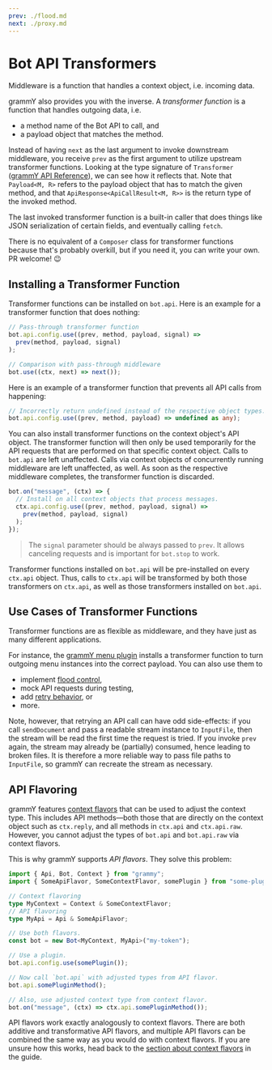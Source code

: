 ```yaml
---
prev: ./flood.md
next: ./proxy.md
---
```


# Bot API Transformers

Middleware is a function that handles a context object, i.e. incoming data.

grammY also provides you with the inverse.
A _transformer function_ is a function that handles outgoing data, i.e.

- a method name of the Bot API to call, and
- a payload object that matches the method.

Instead of having `next` as the last argument to invoke downstream middleware, you receive `prev` as the first argument to utilize upstream transformer functions.
Looking at the type signature of `Transformer` ([grammY API Reference](https://doc.deno.land/https://deno.land/x/grammy/mod.ts/~/Transformer)), we can see how it reflects that.
Note that `Payload<M, R>` refers to the payload object that has to match the given method, and that `ApiResponse<ApiCallResult<M, R>>` is the return type of the invoked method.

The last invoked transformer function is a built-in caller that does things like JSON serialization of certain fields, and eventually calling `fetch`.

There is no equivalent of a `Composer` class for transformer functions because that's probably overkill, but if you need it, you can write your own.
PR welcome! :wink:

## Installing a Transformer Function

Transformer functions can be installed on `bot.api`.
Here is an example for a transformer function that does nothing:

```ts
// Pass-through transformer function
bot.api.config.use((prev, method, payload, signal) =>
  prev(method, payload, signal)
);

// Comparison with pass-through middleware
bot.use((ctx, next) => next());
```

Here is an example of a transformer function that prevents all API calls from happening:

```ts
// Incorrectly return undefined instead of the respective object types.
bot.api.config.use((prev, method, payload) => undefined as any);
```

You can also install transformer functions on the context object's API object.
The transformer function will then only be used temporarily for the API requests that are performed on that specific context object.
Calls to `bot.api` are left unaffected.
Calls via context objects of concurrently running middleware are left unaffected, as well.
As soon as the respective middleware completes, the transformer function is discarded.

```ts
bot.on("message", (ctx) => {
  // Install on all context objects that process messages.
  ctx.api.config.use((prev, method, payload, signal) =>
    prev(method, payload, signal)
  );
});
```

> The `signal` parameter should be always passed to `prev`.
> It allows canceling requests and is important for `bot.stop` to work.

Transformer functions installed on `bot.api` will be pre-installed on every `ctx.api` object.
Thus, calls to `ctx.api` will be transformed by both those transformers on `ctx.api`, as well as those transformers installed on `bot.api`.

## Use Cases of Transformer Functions

Transformer functions are as flexible as middleware, and they have just as many different applications.

For instance, the [grammY menu plugin](../plugins/menu.md) installs a transformer function to turn outgoing menu instances into the correct payload.
You can also use them to

- implement [flood control](../plugins/transformer-throttler.md),
- mock API requests during testing,
- add [retry behavior](../plugins/auto-retry.md), or
- more.

Note, however, that retrying an API call can have odd side-effects: if you call `sendDocument` and pass a readable stream instance to `InputFile`, then the stream will be read the first time the request is tried.
If you invoke `prev` again, the stream may already be (partially) consumed, hence leading to broken files.
It is therefore a more reliable way to pass file paths to `InputFile`, so grammY can recreate the stream as necessary.

## API Flavoring

grammY features [context flavors](../guide/context.md#context-flavors) that can be used to adjust the context type.
This includes API methods—both those that are directly on the context object such as `ctx.reply`, and all methods in `ctx.api` and `ctx.api.raw`.
However, you cannot adjust the types of `bot.api` and `bot.api.raw` via context flavors.

This is why grammY supports _API flavors_.
They solve this problem:

```ts
import { Api, Bot, Context } from "grammy";
import { SomeApiFlavor, SomeContextFlavor, somePlugin } from "some-plugin";

// Context flavoring
type MyContext = Context & SomeContextFlavor;
// API flavoring
type MyApi = Api & SomeApiFlavor;

// Use both flavors.
const bot = new Bot<MyContext, MyApi>("my-token");

// Use a plugin.
bot.api.config.use(somePlugin());

// Now call `bot.api` with adjusted types from API flavor.
bot.api.somePluginMethod();

// Also, use adjusted context type from context flavor.
bot.on("message", (ctx) => ctx.api.somePluginMethod());
```

API flavors work exactly analogously to context flavors.
There are both additive and transformative API flavors, and multiple API flavors can be combined the same way as you would do with context flavors.
If you are unsure how this works, head back to the [section about context flavors](../guide/context.md#context-flavors) in the guide.
